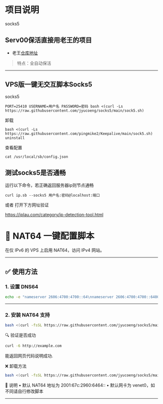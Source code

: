 # 项目说明
 socks5

## Serv00保活直接用老王的项目
- 老王[仓库地址](https://github.com/eooce/Sing-box)  
> 特点：全自动保活

----

## VPS版一键无交互脚本Socks5
socks5
```
PORT=25410 USERNAME=用户名 PASSWORD=密码 bash <(curl -Ls https://raw.githubusercontent.com/jyucoeng/socks5/main/sock5.sh)
```

卸载
```
bash <(curl -Ls https://raw.githubusercontent.com/pingmike2/Keepalive/main/sock5.sh) uninstall
```
查看配置
```
cat /usr/local/sb/config.json
```
## 测试socks5是否通畅
运行以下命令，若正确返回服务器ip则节点通畅
```
curl ip.sb --socks5 用户名:密码@localhost:端口
```
或者
 打开下方网址验证

https://iplau.com/category/ip-detection-tool.html

# 🧩 NAT64 一键配置脚本

在仅 IPv6 的 VPS 上启用 NAT64，访问 IPv4 网站。

---

## ✅ 使用方法

### 1. 设置 DNS64

```bash
echo -e "nameserver 2606:4700:4700::64\nnameserver 2606:4700:4700::6400" | sudo tee /etc/resolv.conf

```
---

### 2. 安装 NAT64 支持

```bash
bash <(curl -fsSL https://raw.githubusercontent.com/jyucoeng/socks5/main/nat64-setup.sh)

```

🔍 验证是否成功

```bash
curl -6 http://example.com

```
能返回网页代码说明成功.

❌ 卸载方法

```bash
bash <(curl -fsSL https://raw.githubusercontent.com/jyucoeng/socks5/main/nat64-setup.sh) uninstall

```
📌 说明
	•	默认 NAT64 地址为 2001:67c:2960:6464::
	•	默认网卡为 venet0，如不同请自行修改脚本

---



